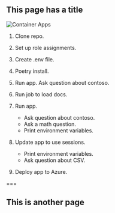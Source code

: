 ## This page has a title

![Container Apps](images/container-apps.svg)

1. Clone repo.

1. Set up role assignments.

1. Create .env file.

1. Poetry install.

1. Run app. Ask question about contoso.

1. Run job to load docs.

1. Run app.
    - Ask question about contoso.
    - Ask a math question.
    - Print environment variables.

1. Update app to use sessions.
    - Print environment variables.
    - Ask question about CSV.

1. Deploy app to Azure.

 ===

## This is another page
